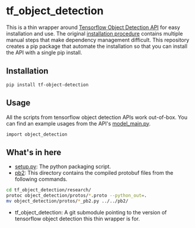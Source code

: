 # tf_object_detection

This is a thin wrapper around [Tensorflow Object Detection API](https://github.com/tensorflow/models/tree/master/research/object_detection) for easy installation and use. The original [installation procedure](https://github.com/tensorflow/models/blob/master/research/object_detection/g3doc/installation.md) contains multiple manual steps that make dependency management difficult. This repository creates a pip package that automate the installation so that you can install the API with a single pip install.

## Installation

```
pip install tf-object-detection
```

## Usage

All the scripts from tensorflow object detection APIs work out-of-box. 
You can find an example usages from the API's [model_main.py](https://github.com/tensorflow/models/blob/master/research/object_detection/model_main.py).

```
import object_detection
```


## What's in here

* [setup.py](setup.py): The python packaging script.
* [pb2](pb2): This directory contains the compiled protobuf files from the following commands.

```bash
cd tf_object_detection/research/
protoc object_detection/protos/*.proto --python_out=.
mv object_detection/protos/*_pb2.py ../../pb2/
```
* tf_object_detection: A git submodule pointing to the version of tensorflow object detection this thin wrapper is for.
